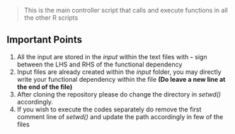 > This is the main controller script that calls and execute functions in all the other R scripts
## Important Points
1. All the input are stored in the *input* within the text files with **-** sign between the LHS and RHS of the functional dependency
2. Input files are already created within the *input* folder, you may directly write your functional dependency within the file **(Do leave a new line at the end of the file)**
3. After cloning the repository please do change the directory in *setwd()* accordingly.
4. If you wish to execute the codes separately do remove the first comment line of *setwd()* and update the path accordingly in few of the files